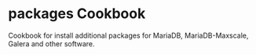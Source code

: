 packages Cookbook
=============
Cookbook for install additional packages for MariaDB, MariaDB-Maxscale, Galera and other software.